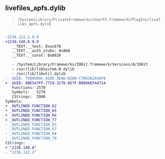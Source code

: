 ## livefiles_apfs.dylib

> `/System/Library/PrivateFrameworks/UserFS.framework/PlugIns/livefiles_apfs.dylib`

```diff

-2236.122.2.0.0
+2236.140.6.0.0
   __TEXT.__text: 0xacb70
   __TEXT.__auth_stubs: 0x8b0
   __TEXT.__const: 0x8020

   - /System/Library/Frameworks/IOKit.framework/Versions/A/IOKit
   - /usr/lib/libSystem.B.dylib
   - /usr/lib/libutil.dylib
-  UUID: 75B9900C-A18E-3EAD-828A-C766362456F6
+  UUID: 6BE547FF-77C8-3276-A57F-B8066EF44714
   Functions: 2578
   Symbols:   5278
   CStrings:  2000
Symbols:
+ _OUTLINED_FUNCTION_62
+ _OUTLINED_FUNCTION_65
+ _OUTLINED_FUNCTION_66
+ _OUTLINED_FUNCTION_77
- _OUTLINED_FUNCTION_63
- _OUTLINED_FUNCTION_67
- _OUTLINED_FUNCTION_68
- _OUTLINED_FUNCTION_79
CStrings:
+ "2236.140.6"
- "2236.122.2"

```
